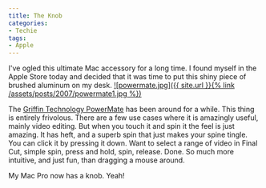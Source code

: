 ```yaml
---
title: The Knob
categories:
- Techie
tags:
- Apple
---
```


I've ogled this ultimate Mac accessory for a long time. I found myself in the Apple Store today and decided that it was time to put this shiny piece of brushed aluminum on my desk.
[![powermate.jpg]({{ site.url }}{% link /assets/posts/2007/powermate1.jpg %})](http://www.griffintechnology.com/products/powermate/)

The [Griffin Technology PowerMate](http://www.griffintechnology.com/products/powermate/) has been around for a while. This thing is entirely frivolous. There are a few use cases where it is amazingly useful, mainly video editing. But when you touch it and spin it the feel is just amazing. It has heft, and a superb spin that just makes your spine tingle. You can click it by pressing it down. Want to select a range of video in Final Cut, simple spin, press and hold, spin, release. Done. So much more intuitive, and just fun, than dragging a mouse around.

My Mac Pro now has a knob. Yeah!
